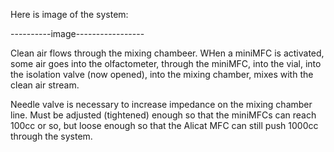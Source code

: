 Here is image of the system:


----------image-----------------


Clean air flows through the mixing chambeer. WHen a miniMFC is activated, some air goes into the olfactometer, through the miniMFC, into the vial, into the isolation valve (now opened), into the mixing chamber, mixes with the clean air stream.

Needle valve is necessary to increase impedance on the mixing chamber line. Must be adjusted (tightened) enough so that the miniMFCs can reach 100cc or so, but loose enough so that the Alicat MFC can still push 1000cc through the system.


